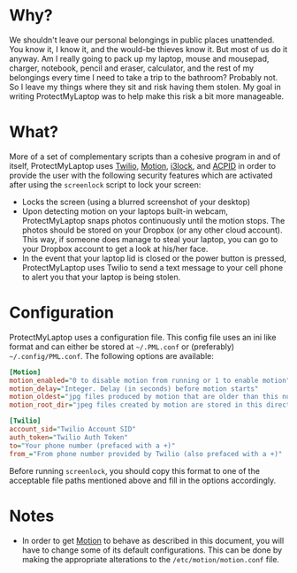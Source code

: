 # Why?
We shouldn't leave our personal belongings in public places unattended. You know it, I know it, and the would-be thieves know it. But most of us do it anyway. Am I really going to pack up my laptop, mouse and mousepad, charger, notebook, pencil and eraser, calculator, and the rest of my belongings every time I need to take a trip to the bathroom? Probably not. So I leave my things where they sit and risk having them stolen. My goal in writing ProtectMyLaptop was to help make this risk a bit more manageable.

# What?

More of a set of complementary scripts than a cohesive program in and of itself, ProtectMyLaptop uses [Twilio](https://www.twilio.com), [Motion](https://wiki.archlinux.org/index.php/Motion), [i3lock](https://i3wm.org/i3lock/), and [ACPID](https://wiki.archlinux.org/index.php/acpid) in order to provide the user with the following security features which are activated after using the `screenlock` script to lock your screen:

* Locks the screen (using a blurred screenshot of your desktop)
* Upon detecting motion on your laptops built-in webcam, ProtectMyLaptop snaps photos continuously until the motion stops. The photos should be stored on your Dropbox (or any other cloud account). This way, if someone does manage to steal your laptop, you can go to your Dropbox account to get a look at his/her face.
* In the event that your laptop lid is closed or the power button is pressed, ProtectMyLaptop uses Twilio to send a text message to your cell phone to alert you that your laptop is being stolen.

# Configuration

ProtectMyLaptop uses a configuration file. This config file uses an ini like format and can either be stored at `~/.PML.conf` or (preferably) `~/.config/PML.conf`. The following options are available:

``` ini
[Motion]
motion_enabled="0 to disable motion from running or 1 to enable motion"
motion_delay="Integer. Delay (in seconds) before motion starts"
motion_oldest="jpg files produced by motion that are older than this number (in minutes) are deleted"
motion_root_dir="jpeg files created by motion are stored in this directory"

[Twilio]
account_sid="Twilio Account SID"
auth_token="Twilio Auth Token"
to="Your phone number (prefaced with a +)"
from_="From phone number provided by Twilio (also prefaced with a +)"
```

Before running `screenlock`, you should copy this format to one of the acceptable file paths mentioned above and fill in the options accordingly.

# Notes

* In order to get [Motion](https://wiki.archlinux.org/index.php/Motion) to behave as described in this document, you will have to change some of its default configurations. This can be done by making the appropriate alterations to the `/etc/motion/motion.conf` file.
